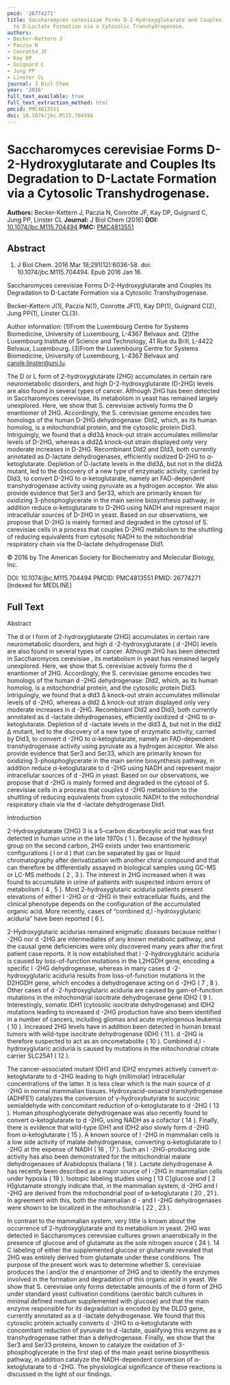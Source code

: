 ```yaml
---
pmid: '26774271'
title: Saccharomyces cerevisiae Forms D-2-Hydroxyglutarate and Couples Its Degradation
  to D-Lactate Formation via a Cytosolic Transhydrogenase.
authors:
- Becker-Kettern J
- Paczia N
- Conrotte JF
- Kay DP
- Guignard C
- Jung PP
- Linster CL
journal: J Biol Chem
year: '2016'
full_text_available: true
full_text_extraction_method: html
pmcid: PMC4813551
doi: 10.1074/jbc.M115.704494
---
```


# Saccharomyces cerevisiae Forms D-2-Hydroxyglutarate and Couples Its Degradation to D-Lactate Formation via a Cytosolic Transhydrogenase.
**Authors:** Becker-Kettern J, Paczia N, Conrotte JF, Kay DP, Guignard C, Jung PP, Linster CL
**Journal:** J Biol Chem (2016)
**DOI:** [10.1074/jbc.M115.704494](https://doi.org/10.1074/jbc.M115.704494)
**PMC:** [PMC4813551](https://www.ncbi.nlm.nih.gov/pmc/articles/PMC4813551/)

## Abstract

1. J Biol Chem. 2016 Mar 18;291(12):6036-58. doi: 10.1074/jbc.M115.704494. Epub 
2016 Jan 16.

Saccharomyces cerevisiae Forms D-2-Hydroxyglutarate and Couples Its Degradation 
to D-Lactate Formation via a Cytosolic Transhydrogenase.

Becker-Kettern J(1), Paczia N(1), Conrotte JF(1), Kay DP(1), Guignard C(2), Jung 
PP(1), Linster CL(3).

Author information:
(1)From the Luxembourg Centre for Systems Biomedicine, University of Luxembourg, 
L-4367 Belvaux and.
(2)the Luxembourg Institute of Science and Technology, 41 Rue du Brill, L-4422 
Belvaux, Luxembourg.
(3)From the Luxembourg Centre for Systems Biomedicine, University of Luxembourg, 
L-4367 Belvaux and carole.linster@uni.lu.

The D or L form of 2-hydroxyglutarate (2HG) accumulates in certain rare 
neurometabolic disorders, and high D-2-hydroxyglutarate (D-2HG) levels are also 
found in several types of cancer. Although 2HG has been detected in 
Saccharomyces cerevisiae, its metabolism in yeast has remained largely 
unexplored. Here, we show that S. cerevisiae actively forms the D enantiomer of 
2HG. Accordingly, the S. cerevisiae genome encodes two homologs of the human 
D-2HG dehydrogenase: Dld2, which, as its human homolog, is a mitochondrial 
protein, and the cytosolic protein Dld3. Intriguingly, we found that a dld3Δ 
knock-out strain accumulates millimolar levels of D-2HG, whereas a dld2Δ 
knock-out strain displayed only very moderate increases in D-2HG. Recombinant 
Dld2 and Dld3, both currently annotated as D-lactate dehydrogenases, efficiently 
oxidized D-2HG to α-ketoglutarate. Depletion of D-lactate levels in the dld3Δ, 
but not in the dld2Δ mutant, led to the discovery of a new type of enzymatic 
activity, carried by Dld3, to convert D-2HG to α-ketoglutarate, namely an 
FAD-dependent transhydrogenase activity using pyruvate as a hydrogen acceptor. 
We also provide evidence that Ser3 and Ser33, which are primarily known for 
oxidizing 3-phosphoglycerate in the main serine biosynthesis pathway, in 
addition reduce α-ketoglutarate to D-2HG using NADH and represent major 
intracellular sources of D-2HG in yeast. Based on our observations, we propose 
that D-2HG is mainly formed and degraded in the cytosol of S. cerevisiae cells 
in a process that couples D-2HG metabolism to the shuttling of reducing 
equivalents from cytosolic NADH to the mitochondrial respiratory chain via the 
D-lactate dehydrogenase Dld1.

© 2016 by The American Society for Biochemistry and Molecular Biology, Inc.

DOI: 10.1074/jbc.M115.704494
PMCID: PMC4813551
PMID: 26774271 [Indexed for MEDLINE]

## Full Text

Abstract

The d or l form of 2-hydroxyglutarate (2HG) accumulates in certain rare neurometabolic disorders, and high d -2-hydroxyglutarate ( d -2HG) levels are also found in several types of cancer. Although 2HG has been detected in Saccharomyces cerevisiae , its metabolism in yeast has remained largely unexplored. Here, we show that S. cerevisiae actively forms the d enantiomer of 2HG. Accordingly, the S. cerevisiae genome encodes two homologs of the human d -2HG dehydrogenase: Dld2, which, as its human homolog, is a mitochondrial protein, and the cytosolic protein Dld3. Intriguingly, we found that a dld3 Δ knock-out strain accumulates millimolar levels of d -2HG, whereas a dld2 Δ knock-out strain displayed only very moderate increases in d -2HG. Recombinant Dld2 and Dld3, both currently annotated as d -lactate dehydrogenases, efficiently oxidized d -2HG to α-ketoglutarate. Depletion of d -lactate levels in the dld3 Δ, but not in the dld2 Δ mutant, led to the discovery of a new type of enzymatic activity, carried by Dld3, to convert d -2HG to α-ketoglutarate, namely an FAD-dependent transhydrogenase activity using pyruvate as a hydrogen acceptor. We also provide evidence that Ser3 and Ser33, which are primarily known for oxidizing 3-phosphoglycerate in the main serine biosynthesis pathway, in addition reduce α-ketoglutarate to d -2HG using NADH and represent major intracellular sources of d -2HG in yeast. Based on our observations, we propose that d -2HG is mainly formed and degraded in the cytosol of S. cerevisiae cells in a process that couples d -2HG metabolism to the shuttling of reducing equivalents from cytosolic NADH to the mitochondrial respiratory chain via the d -lactate dehydrogenase Dld1.

Introduction

2-Hydroxyglutarate (2HG) 3 is a 5-carbon dicarboxylic acid that was first detected in human urine in the late 1970s ( 1 ). Because of the hydroxyl group on the second carbon, 2HG exists under two enantiomeric configurations ( l or d ) that can be separated by gas or liquid chromatography after derivatization with another chiral compound and that can therefore be differentially assayed in biological samples using GC-MS or LC-MS methods ( 2 , 3 ). The interest in 2HG increased when it was found to accumulate in urine of patients with suspected inborn errors of metabolism ( 4 , 5 ). Most 2-hydroxyglutaric aciduria patients present elevations of either l -2HG or d -2HG in their extracellular fluids, and the clinical phenotype depends on the configuration of the accumulated organic acid. More recently, cases of “combined d,l -hydroxyglutaric aciduria” have been reported ( 6 ).

2-Hydroxyglutaric acidurias remained enigmatic diseases because neither l -2HG nor d -2HG are intermediates of any known metabolic pathway, and the causal gene deficiencies were only discovered many years after the first patient case reports. It is now established that l -2-hydroxyglutaric aciduria is caused by loss-of-function mutations in the L2HGDH gene, encoding a specific l -2HG dehydrogenase, whereas in many cases d -2-hydroxyglutaric aciduria results from loss-of-function mutations in the D2HGDH gene, which encodes a dehydrogenase acting on d -2HG ( 7 , 8 ). Other cases of d -2-hydroxyglutaric aciduria are caused by gain-of-function mutations in the mitochondrial isocitrate dehydrogenase gene IDH2 ( 9 ). Interestingly, somatic IDH1 (cytosolic isocitrate dehydrogenase) and IDH2 mutations leading to increased d -2HG production have also been identified in a number of cancers, including gliomas and acute myelogenous leukemia ( 10 ). Increased 2HG levels have in addition been detected in human breast tumors with wild-type isocitrate dehydrogenase (IDH) ( 11 ). d -2HG is therefore suspected to act as an oncometabolite ( 10 ). Combined d,l -hydroxyglutaric aciduria is caused by mutations in the mitochondrial citrate carrier SLC25A1 ( 12 ).

The cancer-associated mutant IDH1 and IDH2 enzymes actively convert α-ketoglutarate to d -2HG leading to high (millimolar) intracellular concentrations of the latter. It is less clear which is the main source of d -2HG in normal mammalian tissues. Hydroxyacid-oxoacid transhydrogenase (ADHFE1) catalyzes the conversion of γ-hydroxybutyrate to succinic semialdehyde with concomitant reduction of α-ketoglutarate to d -2HG ( 13 ). Human phosphoglycerate dehydrogenase was also recently found to convert α-ketoglutarate to d -2HG, using NADH as a cofactor ( 14 ). Finally, there is evidence that wild-type IDH1 and IDH2 also slowly form d -2HG from α-ketoglutarate ( 15 ). A known source of l -2HG in mammalian cells is a low side activity of malate dehydrogenase, converting α-ketoglutarate to l -2HG at the expense of NADH ( 16 , 17 ). Such an l -2HG-producing side activity has also been demonstrated for the mitochondrial malate dehydrogenases of Arabidopsis thaliana ( 18 ). Lactate dehydrogenase A has recently been described as a major source of l -2HG in mammalian cells under hypoxia ( 19 ). Isotopic labeling studies using [ 13 C]glucose and [ 2 H]glutamate strongly indicate that, in the mammalian system, d -2HG and l -2HG are derived from the mitochondrial pool of α-ketoglutarate ( 20 , 21 ). In agreement with this, both the mammalian d - and l -2HG dehydrogenases were shown to be localized in the mitochondria ( 22 , 23 ).

In contrast to the mammalian system, very little is known about the occurrence of 2-hydroxyglutarate and its metabolism in yeast. 2HG was detected in Saccharomyces cerevisiae cultures grown anaerobically in the presence of glucose and of glutamate as the sole nitrogen source ( 24 ). 14 C labeling of either the supplemented glucose or glutamate revealed that 2HG was entirely derived from glutamate under these conditions. The purpose of the present work was to determine whether S. cerevisiae produces the l and/or the d enantiomer of 2HG and to identify the enzymes involved in the formation and degradation of this organic acid in yeast. We show that S. cerevisiae only forms detectable amounts of the d form of 2HG under standard yeast cultivation conditions (aerobic batch cultures in minimal defined medium supplemented with glucose) and that the main enzyme responsible for its degradation is encoded by the DLD3 gene, currently annotated as a d -lactate dehydrogenase. We found that this cytosolic protein actually converts d -2HG to α-ketoglutarate with concomitant reduction of pyruvate to d -lactate, qualifying this enzyme as a transhydrogenase rather than a dehydrogenase. Finally, we show that the Ser3 and Ser33 proteins, known to catalyze the oxidation of 3-phosphoglycerate in the first step of the main yeast serine biosynthesis pathway, in addition catalyze the NADH-dependent conversion of α-ketoglutarate to d -2HG. The physiological significance of these reactions is discussed in the light of our findings.
